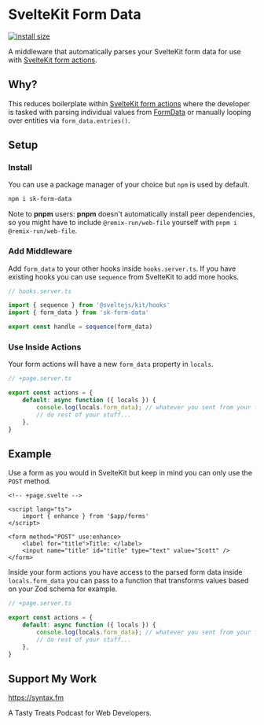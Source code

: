 # SvelteKit Form Data

[![install size](https://packagephobia.com/badge?p=sk-form-data)](https://packagephobia.com/result?p=sk-form-data)

A middleware that automatically parses your SvelteKit form data for use with [SvelteKit form actions](https://kit.svelte.dev/docs/form-actions).

## Why?

This reduces boilerplate within [SvelteKit form actions](https://kit.svelte.dev/docs/form-actions) where the developer is tasked with parsing individual values from [FormData](https://developer.mozilla.org/en-US/docs/Web/API/FormData/FormData) or manually looping over entities via `form_data.entries()`. 


## Setup

### Install

You can use a package manager of your choice but `npm` is used by default.

```bash
npm i sk-form-data
```

Note to **pnpm** users: **pnpm** doesn't automatically install peer dependencies, so you might have to include `@remix-run/web-file` yourself with `pnpm i @remix-run/web-file`. 

### Add Middleware

Add `form_data` to your other hooks inside `hooks.server.ts`. If you have existing hooks you can use `sequence` from SvelteKit to add more hooks. 

```typescript
// hooks.server.ts

import { sequence } from '@sveltejs/kit/hooks'
import { form_data } from 'sk-form-data'

export const handle = sequence(form_data)
```

### Use Inside Actions

Your form actions will have a new `form_data` property in `locals`.

```ts
// +page.server.ts

export const actions = {
	default: async function ({ locals }) {
		console.log(locals.form_data); // whatever you sent from your form
		// do rest of your stuff...
	},
}
```

## Example

Use a form as you would in SvelteKit but keep in mind you can only use the `POST` method.

```svelte
<!-- +page.svelte -->

<script lang="ts">
	import { enhance } from '$app/forms'
</script>

<form method="POST" use:enhance>
	<label for="title">Title: </label>
	<input name="title" id="title" type="text" value="Scott" />
</form>
```

Inside your form actions you have access to the parsed form data inside `locals.form_data` you can pass to a function that transforms values based on your Zod schema for example.

```typescript
// +page.server.ts

export const actions = {
	default: async function ({ locals }) {
		console.log(locals.form_data); // whatever you sent from your form
		// do rest of your stuff...
	},
}
```

## Support My Work

https://syntax.fm

A Tasty Treats Podcast for Web Developers.
